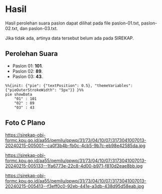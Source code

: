 # Hasil

Hasil perolehan suara paslon dapat dilihat pada file paslon-01.txt, paslon-02.txt, dan paslon-03.txt.

Jika tidak ada, artinya data tersebut belum ada pada SIREKAP.

## Perolehan Suara

 * Paslon 01: **101**.
 * Paslon 02: **89**.
 * Paslon 03: **43**.

```mermaid
%%{init: {"pie": {"textPosition": 0.5}, "themeVariables": {"pieOuterStrokeWidth": "5px"}} }%%
pie showData
    "01" : 101
    "02" : 89
    "03" : 43
```
## Foto C Plano

https://sirekap-obj-formc.kpu.go.id/aa55/pemilu/ppwp/31/73/04/10/07/3173041007013-20240215-005001--ca0f3b4b-fb0c-4cb5-9b7c-eb98e42585da.jpg

https://sirekap-obj-formc.kpu.go.id/aa55/pemilu/ppwp/31/73/04/10/07/3173041007013-20240215-005133--1fa6773e-22c8-4d00-b971-f810d2eae8bb.jpg

https://sirekap-obj-formc.kpu.go.id/aa55/pemilu/ppwp/31/73/04/10/07/3173041007013-20240215-005413--f3eff0c0-92eb-441e-a3db-438d95d58eab.jpg
